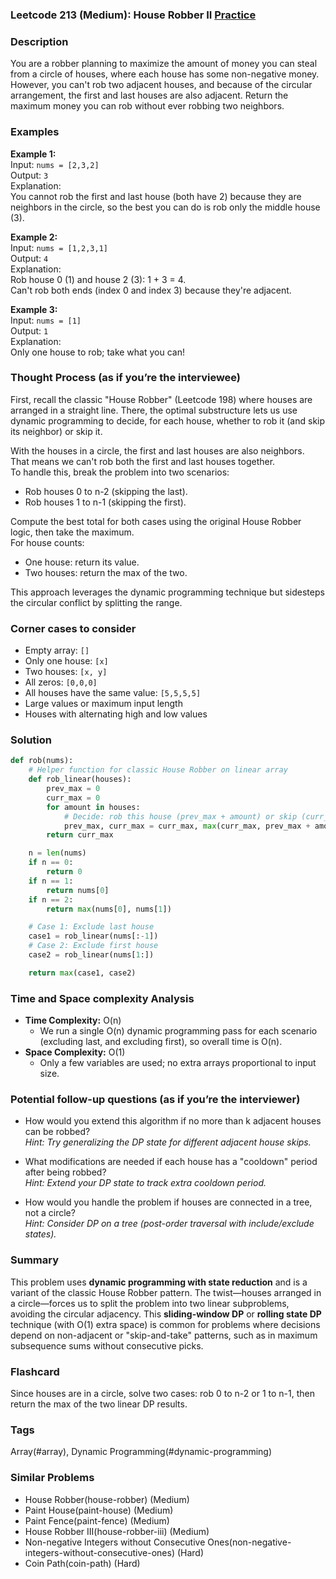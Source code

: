 ### Leetcode 213 (Medium): House Robber II [Practice](https://leetcode.com/problems/house-robber-ii)

### Description  
You are a robber planning to maximize the amount of money you can steal from a circle of houses, where each house has some non-negative money. However, you can't rob two adjacent houses, and because of the circular arrangement, the first and last houses are also adjacent. Return the maximum money you can rob without ever robbing two neighbors.

### Examples  

**Example 1:**  
Input: `nums = [2,3,2]`  
Output: `3`  
Explanation:  
You cannot rob the first and last house (both have 2) because they are neighbors in the circle, so the best you can do is rob only the middle house (3).

**Example 2:**  
Input: `nums = [1,2,3,1]`  
Output: `4`  
Explanation:  
Rob house 0 (1) and house 2 (3): 1 + 3 = 4.  
Can't rob both ends (index 0 and index 3) because they're adjacent.

**Example 3:**  
Input: `nums = [1]`  
Output: `1`  
Explanation:  
Only one house to rob; take what you can!

### Thought Process (as if you’re the interviewee)  
First, recall the classic "House Robber" (Leetcode 198) where houses are arranged in a straight line. There, the optimal substructure lets us use dynamic programming to decide, for each house, whether to rob it (and skip its neighbor) or skip it.

With the houses in a circle, the first and last houses are also neighbors. That means we can't rob both the first and last houses together.  
To handle this, break the problem into two scenarios:
- Rob houses 0 to n-2 (skipping the last).
- Rob houses 1 to n-1 (skipping the first).

Compute the best total for both cases using the original House Robber logic, then take the maximum.  
For house counts:
- One house: return its value.
- Two houses: return the max of the two.

This approach leverages the dynamic programming technique but sidesteps the circular conflict by splitting the range.

### Corner cases to consider  
- Empty array: `[]`
- Only one house: `[x]`
- Two houses: `[x, y]`
- All zeros: `[0,0,0]`
- All houses have the same value: `[5,5,5,5]`
- Large values or maximum input length
- Houses with alternating high and low values

### Solution

```python
def rob(nums):
    # Helper function for classic House Robber on linear array
    def rob_linear(houses):
        prev_max = 0
        curr_max = 0
        for amount in houses:
            # Decide: rob this house (prev_max + amount) or skip (curr_max)
            prev_max, curr_max = curr_max, max(curr_max, prev_max + amount)
        return curr_max

    n = len(nums)
    if n == 0:
        return 0
    if n == 1:
        return nums[0]
    if n == 2:
        return max(nums[0], nums[1])

    # Case 1: Exclude last house
    case1 = rob_linear(nums[:-1])
    # Case 2: Exclude first house
    case2 = rob_linear(nums[1:])

    return max(case1, case2)
```

### Time and Space complexity Analysis  

- **Time Complexity:** O(n)
  - We run a single O(n) dynamic programming pass for each scenario (excluding last, and excluding first), so overall time is O(n).
- **Space Complexity:** O(1)
  - Only a few variables are used; no extra arrays proportional to input size.

### Potential follow-up questions (as if you’re the interviewer)  

- How would you extend this algorithm if no more than k adjacent houses can be robbed?  
  *Hint: Try generalizing the DP state for different adjacent house skips.*

- What modifications are needed if each house has a "cooldown" period after being robbed?  
  *Hint: Extend your DP state to track extra cooldown period.*

- How would you handle the problem if houses are connected in a tree, not a circle?  
  *Hint: Consider DP on a tree (post-order traversal with include/exclude states).*

### Summary  
This problem uses **dynamic programming with state reduction** and is a variant of the classic House Robber pattern. The twist—houses arranged in a circle—forces us to split the problem into two linear subproblems, avoiding the circular adjacency. This **sliding-window DP** or **rolling state DP** technique (with O(1) extra space) is common for problems where decisions depend on non-adjacent or "skip-and-take" patterns, such as in maximum subsequence sums without consecutive picks.


### Flashcard
Since houses are in a circle, solve two cases: rob 0 to n-2 or 1 to n-1, then return the max of the two linear DP results.

### Tags
Array(#array), Dynamic Programming(#dynamic-programming)

### Similar Problems
- House Robber(house-robber) (Medium)
- Paint House(paint-house) (Medium)
- Paint Fence(paint-fence) (Medium)
- House Robber III(house-robber-iii) (Medium)
- Non-negative Integers without Consecutive Ones(non-negative-integers-without-consecutive-ones) (Hard)
- Coin Path(coin-path) (Hard)